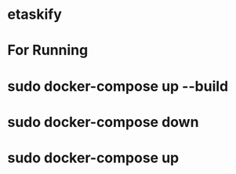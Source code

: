 # etaskify

# For Running
# sudo docker-compose up --build
# sudo docker-compose down
# sudo docker-compose up